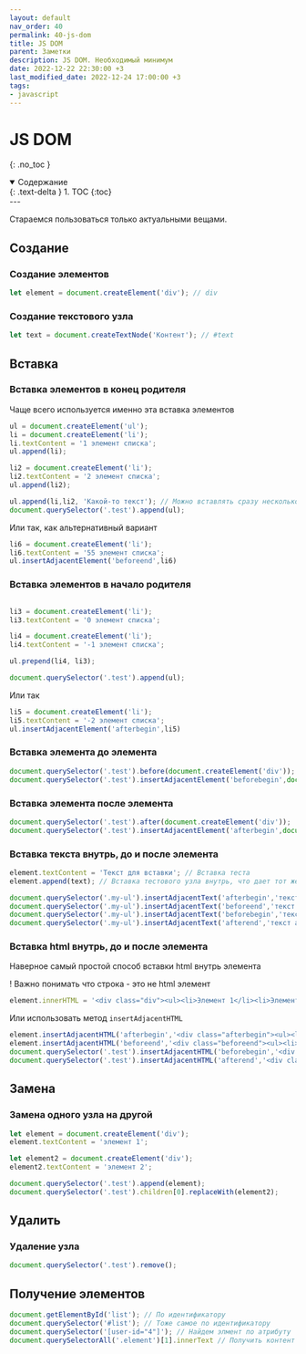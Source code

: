 ```yaml
---
layout: default
nav_order: 40
permalink: 40-js-dom
title: JS DOM
parent: Заметки
description: JS DOM. Необходимый минимум
date: 2022-12-22 22:30:00 +3
last_modified_date: 2022-12-24 17:00:00 +3
tags:
- javascript
---
```


# JS DOM
{: .no_toc }

<details open markdown="block">
  <summary>
    Содержание
  </summary>
  {: .text-delta }
1. TOC
{:toc}
</details>
---

Стараемся пользоваться только актуальными вещами.

## Создание

### Создание элементов

```javascript
let element = document.createElement('div'); // div
```

### Создание текстового узла

```javascript
let text = document.createTextNode('Контент'); // #text
```

## Вставка

### Вставка элементов в конец родителя

Чаще всего используется именно эта вставка элементов

```javascript
ul = document.createElement('ul');
li = document.createElement('li');
li.textContent = '1 элемент списка';
ul.append(li);

li2 = document.createElement('li');
li2.textContent = '2 элемент списка';
ul.append(li2);

ul.append(li,li2, 'Какой-то текст'); // Можно вставлять сразу несколько элементов и тектовых узлов
document.querySelector('.test').append(ul);
```

Или так, как альтернативный вариант

```javascript
li6 = document.createElement('li');
li6.textContent = '55 элемент списка';
ul.insertAdjacentElement('beforeend',li6)
```

### Вставка элементов в начало родителя

```javascript

li3 = document.createElement('li');
li3.textContent = '0 элемент списка';

li4 = document.createElement('li');
li4.textContent = '-1 элемент списка';

ul.prepend(li4, li3);

document.querySelector('.test').append(ul);
```

Или так

```javascript
li5 = document.createElement('li');
li5.textContent = '-2 элемент списка';
ul.insertAdjacentElement('afterbegin',li5)
```

### Вставка элемента до элемента

```javascript
document.querySelector('.test').before(document.createElement('div'));
document.querySelector('.test').insertAdjacentElement('beforebegin',document.createElement('div'))
```

### Вставка элемента после элемента

```javascript
document.querySelector('.test').after(document.createElement('div'));
document.querySelector('.test').insertAdjacentElement('afterbegin',document.createElement('div'))
```

### Вставка текста внутрь, до и после элемента

```javascript
element.textContent = 'Текст для вставки'; // Вставка теста
element.append(text); // Вставка тестового узла внутрь, что дает тот же самый результат

document.querySelector('.my-ul').insertAdjacentText('afterbegin','текст afterbegin') // В начало элемента
document.querySelector('.my-ul').insertAdjacentText('beforeend','текст beforeend') // В конец элемента
document.querySelector('.my-ul').insertAdjacentText('beforebegin','текст beforebegin') // До элемента
document.querySelector('.my-ul').insertAdjacentText('afterend','текст afterend')  // После элемента
```

### Вставка html внутрь, до и после элемента

Наверное самый простой способ вставки html внутрь элемента

! Важно понимать что строка - это не html элемент

```javascript
element.innerHTML = '<div class="div"><ul><li>Элемент 1</li><li>Элемент 2</li></ul></div>';
```

Или использовать метод `insertAdjacentHTML`

```javascript
element.insertAdjacentHTML('afterbegin','<div class="afterbegin"><ul><li>Элемент 1</li><li>Элемент 2</li></ul></div>'); // В начало выбранного элемента
element.insertAdjacentHTML('beforeend','<div class="beforeend"><ul><li>Элемент 1</li><li>Элемент 2</li></ul></div>'); // В конец выбранного элемента
document.querySelector('.test').insertAdjacentHTML('beforebegin','<div class="beforebegin"><ul><li>Элемент 1</li><li>Элемент 2</li></ul></div>'); // Вставка выше указанного элемента
document.querySelector('.test').insertAdjacentHTML('afterend','<div class="afterend"><ul class="my-ul"><li>Элемент 1</li><li>Элемент 2</li></ul></div>'); // Вставка после указанного элемента
```


## Замена

### Замена одного узла на другой

```javascript
let element = document.createElement('div');
element.textContent = 'элемент 1';

let element2 = document.createElement('div');
element2.textContent = 'элемент 2';

document.querySelector('.test').append(element);
document.querySelector('.test').children[0].replaceWith(element2);
```

## Удалить

### Удаление узла

```javascript
document.querySelector('.test').remove();
```

## Получение элементов

```javascript
document.getElementById('list'); // По идентификатору
document.querySelector('#list'); // Тоже самое по идентификатору
document.querySelector('[user-id="4"]'); // Найдем элмент по атрибуту
document.querySelectorAll('.element')[1].innerText // Получить контент из коллекции элементов

```
